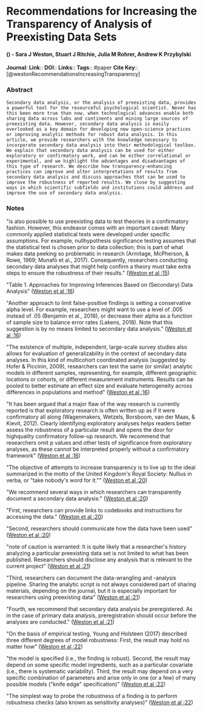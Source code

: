 # Recommendations for Increasing the Transparency of Analysis of Preexisting Data Sets
#### () - Sara J Weston, Stuart J Ritchie, Julia M Rohrer, Andrew K Przybylski
**Journal**: 
**Link**:: 
**DOI**:: 
**Links**:: 
**Tags**:: #paper
**Cite Key**:: [@westonRecommendationsIncreasingTransparency]

### Abstract

```
Secondary data analysis, or the analysis of preexisting data, provides a powerful tool for the resourceful psychological scientist. Never has this been more true than now, when technological advances enable both sharing data across labs and continents and mining large sources of preexisting data. However, secondary data analysis is easily overlooked as a key domain for developing new open-science practices or improving analytic methods for robust data analysis. In this article, we provide researchers with the knowledge necessary to incorporate secondary data analysis into their methodological toolbox. We explain that secondary data analysis can be used for either exploratory or confirmatory work, and can be either correlational or experimental, and we highlight the advantages and disadvantages of this type of research. We describe how transparency-enhancing practices can improve and alter interpretations of results from secondary data analysis and discuss approaches that can be used to improve the robustness of reported results. We close by suggesting ways in which scientific subfields and institutions could address and improve the use of secondary data analysis.
```

### Notes

"is also possible to use preexisting data to test theories in a confirmatory fashion. However, this endeavor comes with an important caveat: Many commonly applied statistical tests were developed under specific assumptions. For example, nullhypothesis significance testing assumes that the statistical test is chosen prior to data collection; this is part of what makes data peeking so problematic in research (Armitage, McPherson, & Rowe, 1969; Munafò et al., 2017). Consequently, researchers conducting secondary data analyses that might help confirm a theory must take extra steps to ensure the robustness of their results." ([Weston et al :15](zotero://open-pdf/library/items/HYDTBHQV?page=2))

"Table 1. Approaches for Improving Inferences Based on (Secondary) Data Analysis" ([Weston et al :16](zotero://open-pdf/library/items/HYDTBHQV?page=3))

"Another approach to limit false-positive findings is setting a conservative alpha level. For example, researchers might want to use a level of .005 instead of .05 (Benjamin et al., 2018), or decrease their alpha as a function of sample size to balance error rates (Lakens, 2018). Note that this suggestion is by no means limited to secondary data analysis." ([Weston et al :16](zotero://open-pdf/library/items/HYDTBHQV?page=3))

"The existence of multiple, independent, large-scale survey studies also allows for evaluation of generalizability in the context of secondary data analyses. In this kind of multicohort coordinated analysis (suggested by Hofer & Piccinin, 2009), researchers can test the same (or similar) analytic models in different samples, representing, for example, different geographic locations or cohorts, or different measurement instruments. Results can be pooled to better estimate an effect size and evaluate heterogeneity across differences in populations and method" ([Weston et al :16](zotero://open-pdf/library/items/HYDTBHQV?page=3))

"It has been argued that a major flaw of the way research is currently reported is that exploratory research is often written up as if it were confirmatory all along (Wagenmakers, Wetzels, Borsboom, van der Maas, & Kievit, 2012). Clearly identifying exploratory analyses helps readers better assess the robustness of a particular result and opens the door for highquality confirmatory follow-up research. We recommend that researchers omit p values and other tests of significance from exploratory analyses, as these cannot be interpreted properly without a confirmatory framework" ([Weston et al :16](zotero://open-pdf/library/items/HYDTBHQV?page=3))

"The objective of attempts to increase transparency is to live up to the ideal summarized in the motto of the United Kingdom's Royal Society: Nullius in verba, or "take nobody's word for it."" ([Weston et al :20](zotero://open-pdf/library/items/HYDTBHQV?page=7))

"We recommend several ways in which researchers can transparently document a secondary data analysis:" ([Weston et al :20](zotero://open-pdf/library/items/HYDTBHQV?page=7))

"First, researchers can provide links to codebooks and instructions for accessing the data." ([Weston et al :20](zotero://open-pdf/library/items/HYDTBHQV?page=7))

"Second, researchers should communicate how the data have been used" ([Weston et al :20](zotero://open-pdf/library/items/HYDTBHQV?page=7))

"note of caution is warranted: It is quite likely that a researcher's history analyzing a particular preexisting data set is not limited to what has been published. Researchers should disclose any analysis that is relevant to the current project" ([Weston et al :21](zotero://open-pdf/library/items/HYDTBHQV?page=8))

"Third, researchers can document the data-wrangling and -analysis pipeline. Sharing the analytic script is not always considered part of sharing materials, depending on the journal, but it is especially important for researchers using preexisting data" ([Weston et al :21](zotero://open-pdf/library/items/HYDTBHQV?page=8))

"Fourth, we recommend that secondary data analysis be preregistered. As in the case of primary data analysis, preregistration should occur before the analyses are conducted." ([Weston et al :21](zotero://open-pdf/library/items/HYDTBHQV?page=8))

"On the basis of empirical testing, Young and Holsteen (2017) described three different degrees of model robustness: First, the result may hold no matter how" ([Weston et al :22](zotero://open-pdf/library/items/HYDTBHQV?page=9))

"the model is specified (i.e., the finding is robust). Second, the result may depend on some specific model ingredients, such as a particular covariate (i.e., there is systematic variability). Third, the result may depend on a very specific combination of parameters and arise only in one (or a few) of many possible models ("knife edge" specification)" ([Weston et al :22](zotero://open-pdf/library/items/HYDTBHQV?page=9))

"The simplest way to probe the robustness of a finding is to perform robustness checks (also known as sensitivity analyses)" ([Weston et al :22](zotero://open-pdf/library/items/HYDTBHQV?page=9))